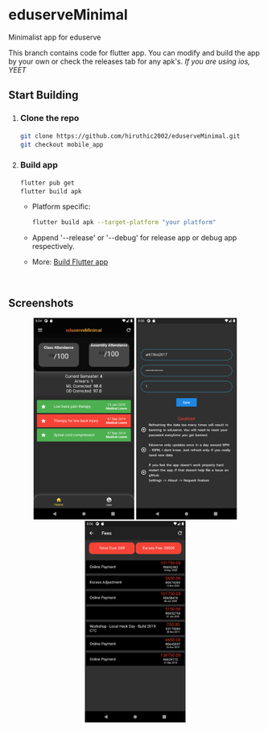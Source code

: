 # eduserveMinimal

Minimalist app for eduserve

This branch contains code for flutter app. You can modify and build the app by your own or check the releases tab for any apk's.
_If you are using ios, YEET_

## Start Building

1. ### Clone the repo

   ```bash
   git clone https://github.com/hiruthic2002/eduserveMinimal.git
   git checkout mobile_app
   ```

2. ### Build app

   ```bash
   flutter pub get
   flutter build apk
   ```

   - Platform specific:

     ```bash
     flutter build apk --target-platform "your platform"
     ```

   - Append '--release' or '--debug' for release app or debug app respectively.
   - More: [Build Flutter app](https://flutter.dev/docs/deployment/android)

<br />

## Screenshots
<div align="center">
<img src="screenshots/Screenshot_1609770891.png" width=200>
<img src="screenshots/Screenshot_1609770963.png" width=200>
<img src="screenshots/Screenshot_1609770982.png" width=200>
</div>
